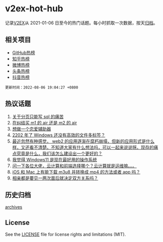 # v2ex-hot-hub

 记录[V2EX](https://www.v2ex.com/)从 2021-01-06 日至今的热门话题。每小时抓取一次数据，按天[归档](archives)。
 
 ## 相关项目

- [GitHub热榜](https://github.com/snaildev/github-hot-hub)
- [知乎热榜](https://github.com/snaildev/zhihu-hot-hub)
- [微博热榜](https://github.com/snaildev/weibo-hot-hub)
- [头条热榜](https://github.com/snaildev/toutiao-hot-hub)
- [抖音热榜](https://github.com/snaildev/douyin-hot-hub)


 `更新时间：2022-08-06 19:04:27 +0800`

## 热议话题

1. [关于分页只能写 sql 的痛苦](https://www.v2ex.com/t/871007)
1. [在纠结买 m1 的 air 还是 m2 的 air](https://www.v2ex.com/t/870963)
1. [想做一个恋爱辅助器](https://www.v2ex.com/t/870999)
1. [2202 年了 Windows 还没有高效的文件多标签？](https://www.v2ex.com/t/871045)
1. [最近忽然有种感觉， web2 的应用逐渐在腐朽崩塌，但新的应用形式是什么样，又还看不清楚。不知道大家有什么想法吗，可以一起来说说呀。现存的痛点究竟是什么，我们该怎么建设出一个更好的？](https://www.v2ex.com/t/871064)
1. [我觉得 Windows11 是现在最好用的操作系统](https://www.v2ex.com/t/871109)
1. [问一下各位大佬，云计算和前端选择哪个？云计算就是运维嘛。。。](https://www.v2ex.com/t/871043)
1. [iOS 和 Mac 上有能下载 m3u8 并转换成 mp4 的方法或者 app 吗？](https://www.v2ex.com/t/871047)
1. [相亲都是要见一两次面后就决定双方关系吗？](https://www.v2ex.com/t/871076)

## 历史归档

[archives](archives)

## License

See the [LICENSE](LICENSE) file for license rights and limitations (MIT).
